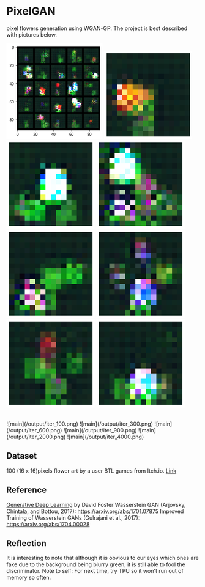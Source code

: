 # PixelGAN
 pixel flowers generation using WGAN-GP. The project is best described with pictures below.

![main](/output/1.png)
![main](/output/2.png)
![main](/output/3.png)
![main](/output/4.png)
![main](/output/9.png)
![main](/output/11.png)
![main](/output/5.png)
![main](/output/10.png)

<br>
![main](/output/iter_100.png)
![main](/output/iter_300.png)
![main](/output/iter_600.png)
![main](/output/iter_900.png)
![main](/output/iter_2000.png)
![main](/output/iter_4000.png)


## Dataset 
100 (16 x 16)pixels flower art by a user BTL games from Itch.io. [Link](https://btl-games.itch.io/pixel-art-fauna-asset-pack)

## Reference
[Generative Deep Learning](https://www.oreilly.com/library/view/generative-deep-learning/9781492041931/) by David Foster
Wasserstein GAN (Arjovsky, Chintala, and Bottou, 2017): https://arxiv.org/abs/1701.07875
Improved Training of Wasserstein GANs (Gulrajani et al., 2017): https://arxiv.org/abs/1704.00028

## Reflection
It is interesting to note that although it is obvious to our eyes which ones are fake due to the background being blurry green, it is still able to fool the discriminator. 
Note to self: For next time, try TPU so it won't run out of memory so often. 
